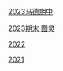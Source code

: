 [2023马德期中](https://www.cc98.org/topic/5600097)

[2023期末 图灵](https://www.cc98.org/topic/5640722)

[2022 ](https://www.cc98.org/topic/5348333)

[2021 ](https://www.cc98.org/topic/5114223)
